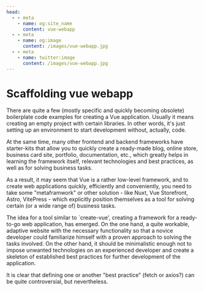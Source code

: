 ```yaml
---
head:
  - - meta
    - name: og:site_name
      content: vue-webapp
  - - meta
    - name: og:image
      content: /images/vue-webapp.jpg
  - - meta
    - name: twitter:image
      content: /images/vue-webapp.jpg
---
```


# Scaffolding vue webapp

There are quite a few (mostly specific and quickly becoming obsolete) boilerplate code examples for creating a Vue application. Usually it means creating an empty project with certain libraries. In other words, it's just setting up an environment to start development without, actually, code.

At the same time, many other frontend and backend frameworks have starter-kits that allow you to quickly create a ready-made blog, online store, business card site, portfolio, documentation, etc., which greatly helps in learning the framework itself, relevant technologies and best practices, as well as for solving business tasks.

As a result, it may seem that Vue is a rather low-level framework, and to create web applications quickly, efficiently and conveniently, you need to take some "metaframwork" or other solution - like Nuxt, Vue Storefront, Astro, VitePress - which explicitly position themselves as a tool for solving certain (or a wide range of) business tasks.

The idea for a tool similar to `create-vue', creating a framework for a ready-to-go web application, has emerged. On the one hand, a quite workable, adaptive website with the necessary functionality so that a novice developer could familiarize himself with a proven approach to solving the tasks involved. On the other hand, it should be minimalistic enough not to impose unwanted technologies on an experienced developer and create a skeleton of established best practices for further development of the application.

It is clear that defining one or another "best practice" (fetch or axios?) can be quite controversial, but nevertheless.
